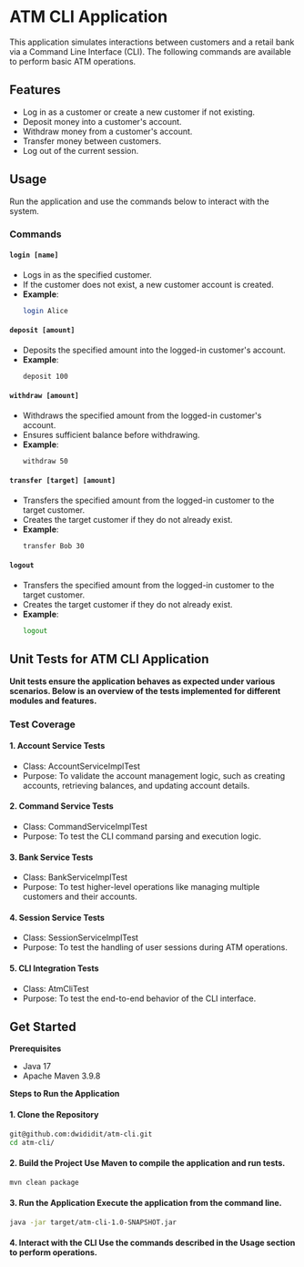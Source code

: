 # ATM CLI Application

This application simulates interactions between customers and a retail bank via a Command Line Interface (CLI). The following commands are available to perform basic ATM operations.

## Features
- Log in as a customer or create a new customer if not existing.
- Deposit money into a customer's account.
- Withdraw money from a customer's account.
- Transfer money between customers.
- Log out of the current session.

## Usage
Run the application and use the commands below to interact with the system.

### Commands

#### `login [name]`
- Logs in as the specified customer.
- If the customer does not exist, a new customer account is created.
- **Example**:
  ```bash
  login Alice
    ```

#### `deposit [amount]`
- Deposits the specified amount into the logged-in customer's account.
- **Example**:
  ```bash
  deposit 100
    ```


#### `withdraw [amount]`
- Withdraws the specified amount from the logged-in customer's account.
- Ensures sufficient balance before withdrawing.
- **Example**:
  ```bash
  withdraw 50
    ```

#### `transfer [target] [amount]`
- Transfers the specified amount from the logged-in customer to the target customer.
- Creates the target customer if they do not already exist.
- **Example**:
  ```bash
  transfer Bob 30
    ```

#### `logout`
- Transfers the specified amount from the logged-in customer to the target customer.
- Creates the target customer if they do not already exist.
- **Example**:
  ```bash
  logout
    ```

## Unit Tests for ATM CLI Application

**Unit tests ensure the application behaves as expected under various scenarios. Below is an overview of the tests implemented for different modules and features.**

### Test Coverage

#### 1. Account Service Tests
   - Class: AccountServiceImplTest 
   - Purpose: To validate the account management logic, such as creating accounts, retrieving balances, and updating account details.
#### 2. Command Service Tests
   - Class: CommandServiceImplTest
   - Purpose: To test the CLI command parsing and execution logic.
#### 3. Bank Service Tests
   - Class: BankServiceImplTest
   - Purpose: To test higher-level operations like managing multiple customers and their accounts.
#### 4. Session Service Tests
   - Class: SessionServiceImplTest
   - Purpose: To test the handling of user sessions during ATM operations.
#### 5. CLI Integration Tests
   - Class: AtmCliTest
   - Purpose: To test the end-to-end behavior of the CLI interface.

## Get Started

**Prerequisites**
- Java 17
- Apache Maven 3.9.8

**Steps to Run the Application**
#### 1. Clone the Repository
  ```bash
  git@github.com:dwididit/atm-cli.git
  cd atm-cli/
  ```
#### 2. Build the Project Use Maven to compile the application and run tests.
  ```bash
  mvn clean package
  ```
#### 3. Run the Application Execute the application from the command line.
```bash
java -jar target/atm-cli-1.0-SNAPSHOT.jar
```
#### 4. Interact with the CLI Use the commands described in the Usage section to perform operations.